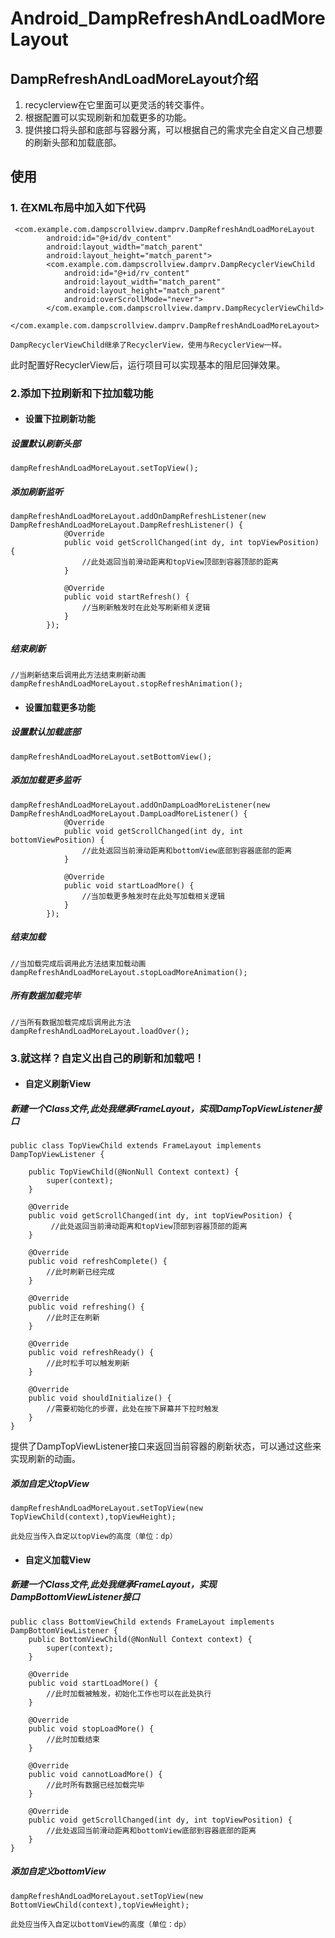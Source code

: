 # Android_DampRefreshAndLoadMoreLayout
## DampRefreshAndLoadMoreLayout介绍
1. recyclerview在它里面可以更灵活的转交事件。
2. 根据配置可以实现刷新和加载更多的功能。
3. 提供接口将头部和底部与容器分离，可以根据自己的需求完全自定义自己想要的刷新头部和加载底部。

## 使用
### 1. 在XML布局中加入如下代码

```
 <com.example.com.dampscrollview.damprv.DampRefreshAndLoadMoreLayout
        android:id="@+id/dv_content"
        android:layout_width="match_parent"
        android:layout_height="match_parent">
        <com.example.com.dampscrollview.damprv.DampRecyclerViewChild
            android:id="@+id/rv_content"
            android:layout_width="match_parent"
            android:layout_height="match_parent"
            android:overScrollMode="never">
        </com.example.com.dampscrollview.damprv.DampRecyclerViewChild>
    </com.example.com.dampscrollview.damprv.DampRefreshAndLoadMoreLayout>
```

```
DampRecyclerViewChild继承了RecyclerView，使用与RecyclerView一样。
```
此时配置好RecyclerView后，运行项目可以实现基本的阻尼回弹效果。
### 2.添加下拉刷新和下拉加载功能

- #### 设置下拉刷新功能 

##### 设置默认刷新头部

```
dampRefreshAndLoadMoreLayout.setTopView();
```
##### 添加刷新监听

```
dampRefreshAndLoadMoreLayout.addOnDampRefreshListener(new DampRefreshAndLoadMoreLayout.DampRefreshListener() {
            @Override
            public void getScrollChanged(int dy, int topViewPosition) {
                //此处返回当前滑动距离和topView顶部到容器顶部的距离
            }

            @Override
            public void startRefresh() {
                //当刷新触发时在此处写刷新相关逻辑
            }
        });
```
##### 结束刷新

```
//当刷新结束后调用此方法结束刷新动画
dampRefreshAndLoadMoreLayout.stopRefreshAnimation();
```
- #### 设置加载更多功能
##### 设置默认加载底部

```
dampRefreshAndLoadMoreLayout.setBottomView();
```
##### 添加加载更多监听

```
dampRefreshAndLoadMoreLayout.addOnDampLoadMoreListener(new DampRefreshAndLoadMoreLayout.DampLoadMoreListener() {
            @Override
            public void getScrollChanged(int dy, int bottomViewPosition) {
                //此处返回当前滑动距离和bottomView底部到容器底部的距离
            }

            @Override
            public void startLoadMore() {
                //当加载更多触发时在此处写加载相关逻辑
            }
        });
```
##### 结束加载

```
//当加载完成后调用此方法结束加载动画
dampRefreshAndLoadMoreLayout.stopLoadMoreAnimation();
```
##### 所有数据加载完毕

```
//当所有数据加载完成后调用此方法
dampRefreshAndLoadMoreLayout.loadOver();
```
### 3.就这样？自定义出自己的刷新和加载吧！
- #### 自定义刷新View
##### 新建一个Class文件,此处我继承FrameLayout，实现DampTopViewListener接口

```
public class TopViewChild extends FrameLayout implements DampTopViewListener {

    public TopViewChild(@NonNull Context context) {
        super(context);
    }

    @Override
    public void getScrollChanged(int dy, int topViewPosition) {
         //此处返回当前滑动距离和topView顶部到容器顶部的距离
    }

    @Override
    public void refreshComplete() {
        //此时刷新已经完成
    }

    @Override
    public void refreshing() {
        //此时正在刷新
    }

    @Override
    public void refreshReady() {
        //此时松手可以触发刷新
    }

    @Override
    public void shouldInitialize() {
        //需要初始化的步骤，此处在按下屏幕并下拉时触发
    }
}
```
提供了DampTopViewListener接口来返回当前容器的刷新状态，可以通过这些来实现刷新的动画。
##### 添加自定义topView
```
dampRefreshAndLoadMoreLayout.setTopView(new TopViewChild(context),topViewHeight);
```

```
此处应当传入自定以topView的高度（单位：dp）
```
- #### 自定义加载View
##### 新建一个Class文件,此处我继承FrameLayout，实现DampBottomViewListener接口

```
public class BottomViewChild extends FrameLayout implements DampBottomViewListener {
    public BottomViewChild(@NonNull Context context) {
        super(context);
    }

    @Override
    public void startLoadMore() {
        //此时加载被触发，初始化工作也可以在此处执行
    }

    @Override
    public void stopLoadMore() {
        //此时加载结束
    }

    @Override
    public void cannotLoadMore() {
        //此时所有数据已经加载完毕
    }

    @Override
    public void getScrollChanged(int dy, int topViewPosition) {
        //此处返回当前滑动距离和bottomView底部到容器底部的距离
    }
}
```
##### 添加自定义bottomView
```
dampRefreshAndLoadMoreLayout.setTopView(new BottomViewChild(context),topViewHeight);
```
```
此处应当传入自定以bottomView的高度（单位：dp）
```

